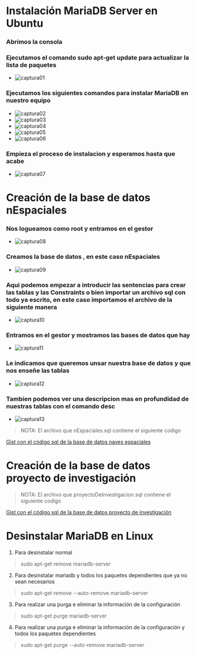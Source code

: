 # Instalación MariaDB Server en Ubuntu


### Abrimos la consola 

### Ejecutamos el comando sudo apt-get update para actualizar la lista de paquetes

  - ![captura01](https://github.com/dam108/ApuntesSQL/blob/master/Apuntes_Sucio/imgInstalacionMysql/img/Captura01.PNG)

### Ejecutamos los siguientes comandos para instalar MariaDB en nuestro equipo
  - ![captura02](https://github.com/dam108/ApuntesSQL/blob/master/Apuntes_Sucio/imgInstalacionMysql/img/Captura02.PNG)
  - ![captura03](https://github.com/dam108/ApuntesSQL/blob/master/Apuntes_Sucio/imgInstalacionMysql/img/Captura03.PNG)
  - ![captura04](https://github.com/dam108/ApuntesSQL/blob/master/Apuntes_Sucio/imgInstalacionMysql/img/Captura04.PNG)
  - ![captura05](https://github.com/dam108/ApuntesSQL/blob/master/Apuntes_Sucio/imgInstalacionMysql/img/Captura05.PNG)
  - ![captura06](https://github.com/dam108/ApuntesSQL/blob/master/Apuntes_Sucio/imgInstalacionMysql/img/Captura06.PNG)
  
### Empieza el proceso de instalacion y esperamos hasta que acabe
  - ![captura07](https://github.com/dam108/ApuntesSQL/blob/master/Apuntes_Sucio/imgInstalacionMysql/img/Captura07.PNG)
  
# Creación de la base de datos nEspaciales
  
### Nos logueamos como root y entramos en el gestor
  - ![captura08](https://github.com/dam108/ApuntesSQL/blob/master/Apuntes_Sucio/imgInstalacionMysql/img/Captura08.PNG)
  
### Creamos la base de datos , en este caso nEspaciales
  - ![captura09](https://github.com/dam108/ApuntesSQL/blob/master/Apuntes_Sucio/imgInstalacionMysql/img/Captura09.PNG)
 
### Aqui podemos empezar a introducir las sentencias para crear las tablas y las Constraints o bien importar un archivo sql con todo ya escrito, en este caso importamos el archivo de la siguiente manera
  - ![captura10](https://github.com/dam108/ApuntesSQL/blob/master/Apuntes_Sucio/imgInstalacionMysql/img/Captura10.PNG)
  
### Entramos en el gestor y mostramos las bases de datos que hay
  - ![captura11](https://github.com/dam108/ApuntesSQL/blob/master/Apuntes_Sucio/imgInstalacionMysql/img/Captura11.PNG)
  
### Le indicamos que queremos unsar nuestra base de datos y que nos enseñe las tablas
  - ![captura12](https://github.com/dam108/ApuntesSQL/blob/master/Apuntes_Sucio/imgInstalacionMysql/img/Captura12.PNG)
  
### Tambien podemos ver una descripcion mas en profundidad de nuestras tablas con el comando desc
  - ![captura13](https://github.com/dam108/ApuntesSQL/blob/master/Apuntes_Sucio/imgInstalacionMysql/img/Captura13.PNG)

> NOTA: El archivo que nEspaciales.sql contiene el siguiente codigo 

[Gist con el código sql de la base de datos naves espaciales](https://gist.github.com/dam108/0c0eb886708765cb92d0cfd01aaf9310#file-nespaciales-sql)

# Creación de la base de datos proyecto de investigación


> NOTA: El archivo que proyectoDeInvestigacion.sql contiene el siguiente codigo

[Gist con el código sql de la base de datos proyecto de investigación](https://gist.github.com/dam108/f8101d74bb39870132f5843920477d7a#file-proyectodeinvestigacion-sql)

# Desinstalar MariaDB en Linux

1. Para desinstalar normal 
> sudo apt-get remove mariadb-server
2. Para desinstalar mariadb y todos los paquetes dependientes que ya no sean necesarios
> sudo apt-get remove --auto-remove mariadb-server
3. Para realizar una purga e eliminar la información de la configuración
> sudo apt-get purge mariadb-server
4.  Para realizar una purga e eliminar la información de la configuración y todos los paquetes dependientes
> sudo apt-get purge --auto-remove mariadb-server


